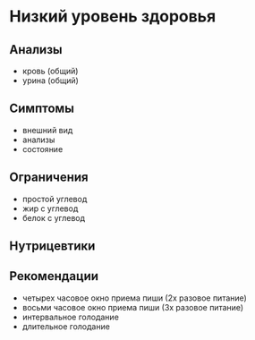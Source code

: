 # Низкий уровень здоровья
## Анализы
- кровь (общий)
- урина (общий)

## Симптомы
- внешний вид
- анализы
- состояние

## Ограничения
- простой углевод
- жир с углевод
- белок с углевод

## Нутрицевтики
## Рекомендации
- четырех часовое окно приема пиши (2х разовое питание)
- восьми часовое окно приема пиши (3х разовое питание)
- интервальное голодание
- длительное голодание
